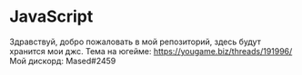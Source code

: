 # JavaScript
Здравствуй, добро пожаловать в мой репозиторий, здесь будут хранится мои джс.
Тема на югейме: https://yougame.biz/threads/191996/
Мой дискорд: Mased#2459

